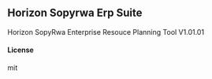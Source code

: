 ## Horizon Sopyrwa Erp Suite

Horizon SopyRwa Enterprise Resouce Planning Tool V1.01.01

#### License

mit
